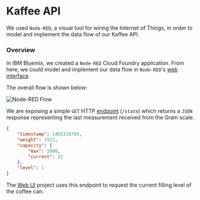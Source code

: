 
# Kaffee API

We used `Node-RED`, a visual tool for wiring the Internet of Things, in order to model and implement the data flow of our Kaffee API.

### Overview

In IBM Bluemix, we created a `Node-RED` Cloud Foundry application.
From here, we could model and implement our data flow in `Node-RED`'s [web interface](https://device-api.eu-gb.mybluemix.net/red).

The overall flow is shown below:

![Node-RED Flow](http://rawgit.com/miwurster/msc-iot-kaffeekanne/master/kaffee-api-flow.png)

We are exposing a simple `GET` HTTP [endpoint](https://kaffee-api.eu-gb.mybluemix.net/state) (`/state`) which returns a `JSON` response representing the last measurement received from the Gram scale.

```json
{
    "timestamp": 1465310789,
    "weight": 1922,
    "capacity": {
        "max": 2000,
        "current": 22
    },
    "level": 1
}
```

The [Web UI](https://github.com/miwurster/msc-iot-kaffeekanne/tree/master/kaffeekanne) project uses this endpoint to request the current filling level of the coffee can.
